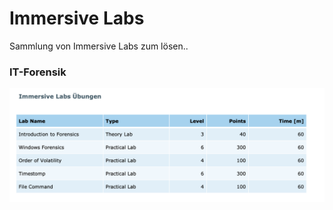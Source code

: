 # Immersive Labs

Sammlung von Immersive Labs zum lösen..



### IT-Forensik

![](../.gitbook/assets/image%20%28355%29.png)

